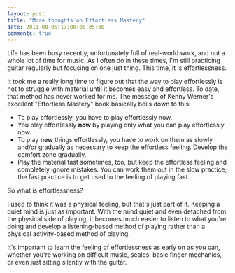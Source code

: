 ```yaml
---
layout: post
title: "More thoughts on Effortless Mastery"
date: 2011-08-05T17:00:00-05:00
comments: true
---
```


Life has been busy recently, unfortunately full of real-world work, and not a whole lot of time for music. As I often do in these times, I'm still practicing guitar regularly but focusing on one just thing. This time, it is effortlessness.

It took me a really long time to figure out that the way to play effortlessly is not to struggle with material until it becomes easy and effortless. To date, that method has never worked for me.
The message of Kenny Werner's excellent "Effortless Mastery" book basically boils down to this:

* To play effortlessly, you have to play effortlessly now.
* You play effortlessly **now**  by playing only what you can play effortlessly now.
* To play **new** things effortlessly, you have to work on them as slowly and/or gradually as necessary to keep the effortless feeling. Develop the comfort zone gradually. 
* Play the material fast sometimes, too, but keep the effortless feeling and completely ignore mistakes. You can work them out in the slow practice; the fast practice is to get used to the feeling of playing fast. 

So what is effortlessness? 

I used to think it was a physical feeling, but that's just part of it. Keeping a quiet mind is just as important. With the mind quiet and even detached from the physical side of playing, it becomes much easier to listen to what you're doing and develop a listening-based method of playing rather than a physical activity-based method of playing. 

It's important to learn the feeling of effortlessness as early on as you can, whether you're working on difficult music, scales, basic finger mechanics, or even just sitting silently with the guitar.

